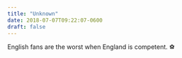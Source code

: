 ```yaml
---
title: "Unknown"
date: 2018-07-07T09:22:07-0600
draft: false
---
```


English fans are the worst when England is competent. ⚽️
